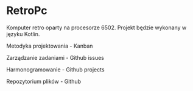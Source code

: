 # RetroPc
Komputer retro oparty na procesorze 6502.
Projekt będzie wykonany w języku Kotlin.

Metodyka projektowania - Kanban

Zarządzanie zadaniami - Github issues 

Harmonogramowanie - Github projects

Repozytorium plików - Github
